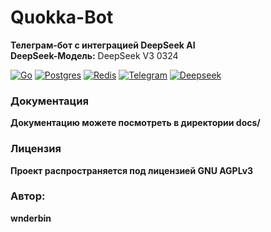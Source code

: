 # Quokka-Bot
**Телеграм-бот с интеграцией DeepSeek AI** \
**DeepSeek-Модель:** DeepSeek V3 0324

[![Go](https://img.shields.io/badge/Go-%2300ADD8.svg?&logo=go&logoColor=white)](#)
[![Postgres](https://img.shields.io/badge/Postgres-%23316192.svg?logo=postgresql&logoColor=white)](#)
[![Redis](https://img.shields.io/badge/Redis-%23DD0031.svg?logo=redis&logoColor=white)](#)
[![Telegram](https://img.shields.io/badge/Telegram-2CA5E0?logo=telegram&logoColor=white)](#)
[![Deepseek](https://custom-icon-badges.demolab.com/badge/Deepseek-4D6BFF?logo=deepseek&logoColor=fff)](#)

### Документация
**Документацию можете посмотреть в директории docs/**

### Лицензия
**Проект распространяется под лицензией GNU AGPLv3**

### Автор:
**wnderbin**